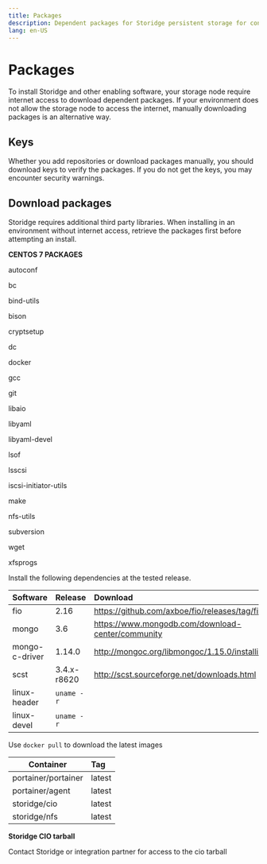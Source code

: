 ```yaml
---
title: Packages
description: Dependent packages for Storidge persistent storage for containers
lang: en-US
---
```


# Packages

To install Storidge and other enabling software, your storage node require internet access to download dependent packages. If your environment does not allow the storage node to access the internet, manually downloading packages is an alternative way.

## Keys

Whether you add repositories or download packages manually, you should download keys to verify the packages. If you do not get the keys, you may encounter security warnings.

## Download packages

Storidge requires additional third party libraries. When installing in an environment without internet access, retrieve the packages first before attempting an install.

**CENTOS 7 PACKAGES**

autoconf

bc

bind-utils

bison

cryptsetup

dc

docker

gcc

git

libaio

libyaml

libyaml-devel

lsof

lsscsi

iscsi-initiator-utils

make

nfs-utils

subversion

wget

xfsprogs

Install the following dependencies at the tested release.

| Software        | Release      | Download                                           |
| ----------------|:-------------|:---------------------------------------------------|
| fio             | 2.16         | https://github.com/axboe/fio/releases/tag/fio-2.16 |
| mongo           | 3.6          | https://www.mongodb.com/download-center/community  |
| mongo-c-driver  | 1.14.0       | http://mongoc.org/libmongoc/1.15.0/installing.html |
| scst            | 3.4.x-r8620  | http://scst.sourceforge.net/downloads.html         |
| linux-header    | `uname -r`   |                                                    |
| linux-devel     | `uname -r`   |                                                    |


Use `docker pull` to download the latest images

| Container           | Tag          |
| --------------------|:-------------|
| portainer/portainer | latest       |
| portainer/agent     | latest       |
| storidge/cio        | latest       |
| storidge/nfs        | latest       |

**Storidge CIO tarball**

Contact Storidge or integration partner for access to the cio tarball
